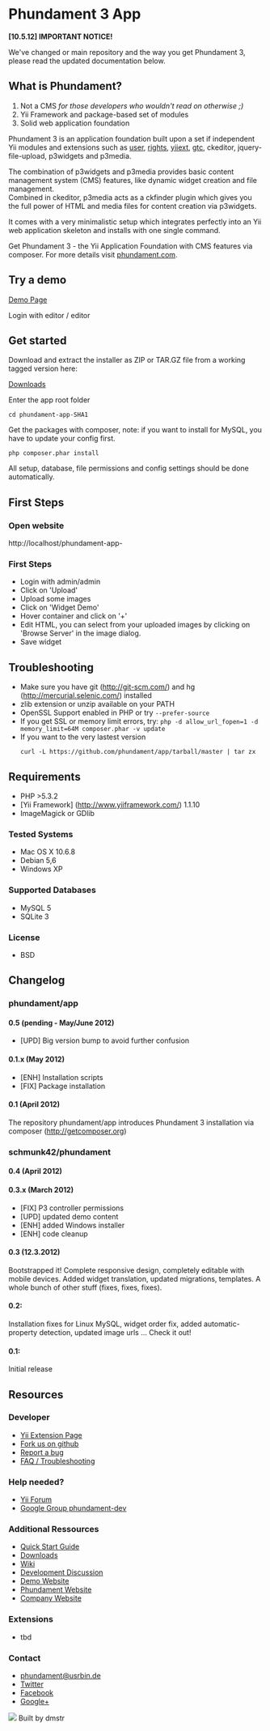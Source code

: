 Phundament 3 App
================

**[10.5.12] IMPORTANT NOTICE!**

We've changed or main repository and the way you
get Phundament 3, please read the updated documentation below.


What is Phundament?
-------------------

 1.  Not a CMS *for those developers who wouldn't read on otherwise ;)*
 2.  Yii Framework and package-based set of modules
 3.  Solid web application foundation

Phundament 3 is an application foundation built upon a set if independent Yii modules and extensions such as [user](http://www.yiiframework.com/extension/yii-user/), [rights](http://www.yiiframework.com/extension/rights/), [yiiext](http://code.google.com/p/yiiext/), [gtc](https://github.com/schmunk42/gii-template-collection), ckeditor, jquery-file-upload, p3widgets and p3media.

The combination of p3widgets and p3media provides basic content management system (CMS) features, like dynamic widget creation and file management.  
Combined in ckeditor, p3media acts as a ckfinder plugin which gives you the full power of HTML and media files for content creation via p3widgets.  

It comes with a very minimalistic setup which integrates perfectly into an Yii web application skeleton and installs with one single command.

Get Phundament 3 - the Yii Application Foundation with CMS features via composer.
For more details visit [phundament.com](http://phundament.com).


Try a demo
----------

[Demo Page](http://demo.phundament.com/3.0-dev)

Login with editor / editor


Get started
-----------

Download and extract the installer as ZIP or TAR.GZ file from a working tagged version here:

[Downloads](https://github.com/phundament/app/tags)

Enter the app root folder

```
cd phundament-app-SHA1
```

Get the packages with composer, note: if you want to install for MySQL, you have to update your config first.

```
php composer.phar install
```

All setup, database, file permissions and config settings should be done automatically.
 

First Steps
-----------

### Open website
http://localhost/phundament-app-<SHA1>

### First Steps
  * Login with admin/admin
  * Click on 'Upload'
  * Upload some images
  * Click on 'Widget Demo'
  * Hover container and click on '+'
  * Edit HTML, you can select from your uploaded images by clicking on 'Browse Server' in the image dialog.
  * Save widget


 
Troubleshooting
---------------
 
 * Make sure you have git (http://git-scm.com/) and hg (http://mercurial.selenic.com/) installed
 * zlib extension or unzip available on your PATH
 * OpenSSL Support enabled in PHP or try ```--prefer-source```
 * If you get SSL or memory limit errors, try: ```php -d allow_url_fopen=1 -d memory_limit=64M composer.phar -v update```
 * If you want to the very lastest version
   ```
   curl -L https://github.com/phundament/app/tarball/master | tar zx
   ```



Requirements
------------

 *  PHP >5.3.2
 *  [Yii Framework] (http://www.yiiframework.com/) 1.1.10
 *  ImageMagick or GDlib

### Tested Systems
 *  Mac OS X 10.6.8
 *  Debian 5,6
 *  Windows XP

### Supported Databases
 *  MySQL 5
 *  SQLite 3

### License
 *  BSD



Changelog
---------

### phundament/app

#### 0.5 (pending - May/June 2012)

 * [UPD] Big version bump to avoid further confusion

#### 0.1.x (May 2012) 

 * [ENH] Installation scripts
 * [FIX] Package installation

#### 0.1 (April 2012) 

The repository phundament/app introduces Phundament 3 installation via composer (http://getcomposer.org)

### schmunk42/phundament

#### 0.4 (April 2012)

#### 0.3.x (March 2012)

 * [FIX] P3 controller permissions
 * [UPD] updated demo content
 * [ENH] added Windows installer
 * [ENH] code cleanup

#### 0.3 (12.3.2012)
Bootstrapped it! Complete responsive design, completely editable with mobile devices. Added widget translation, updated migrations, templates. A whole bunch of other stuff (fixes, fixes, fixes).

#### 0.2: 
Installation fixes for Linux MySQL, widget order fix, added automatic-property detection, updated image urls ... Check it out!

#### 0.1:
Initial release



Resources
---------

### Developer
 *  [Yii Extension Page](http://www.yiiframework.com/extension/phundament/)
 *  [Fork us on github](https://github.com/phundament/app)
 *  [Report a bug](https://github.com/phundament/app/issues)
 *  [FAQ / Troubleshooting](https://github.com/schmunk42/phundament/wiki/FAQ)


### Help needed?
 *  [Yii Forum](http://www.yiiframework.com/forum/index.php?/topic/24696-extension-phundament/)
 *  [Google Group phundament-dev](http://groups.google.com/group/phundament-dev/)


### Additional Ressources
 *  [Quick Start Guide](https://github.com/schmunk42/phundament/wiki/Quick-Start)
 *  [Downloads](https://github.com/phundament/app/tags)
 *  [Wiki](https://github.com/schmunk42/phundament/wiki/)
 *  [Development Discussion](http://www.yiiframework.com/forum/index.php?/topic/17591-planning-yii-cms-a-different-approach/)
 *  [Demo Website](http://demo.phundament.com/3.0-dev/)
 *  [Phundament Website](http://phundament.com)
 *  [Company Website](http://herzogkommunikation.de)

### Extensions
 *  tbd

### Contact
 *  phundament@usrbin.de
 *  [Twitter](http://twitter.com/#!/phundament)
 *  [Facebook](http://www.facebook.com/phundament)
 *  [Google+](https://plus.google.com/114873431066202526630)


<img src="http://t.phundament.com/dmstr-32-bw.png"> Built by dmstr
